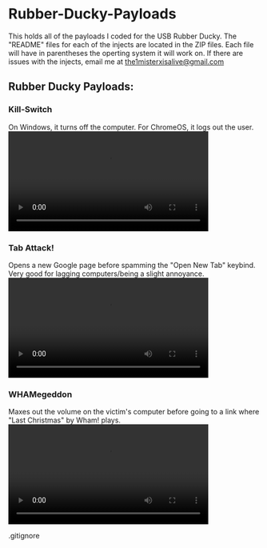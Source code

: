 # Rubber-Ducky-Payloads
This holds all of the payloads I coded for the USB Rubber Ducky. The "README" files for each of the injects are located in the ZIP files.
Each file will have in parentheses the operting system it will work on.
If there are issues with the injects, email me at the1misterxisalive@gmail.com

## Rubber Ducky Payloads:

### Kill-Switch
On Windows, it turns off the computer. For ChromeOS, it logs out the user.
<video src='https://github.com/thatonemisterx/Rubber-Ducky-Payloads/assets/142122729/909d78d4-7f49-4675-ac97-54f0eb098215' width=400/>

### Tab Attack!
Opens a new Google page before spamming the "Open New Tab" keybind. Very good for lagging computers/being a slight annoyance.
<video src='https://github.com/thatonemisterx/Rubber-Ducky-Payloads/assets/142122729/44fba60a-4907-4f52-9efb-42c5c0ad2912' width=400/>

### WHAMegeddon
Maxes out the volume on the victim's computer before going to a link where "Last Christmas" by Wham! plays.
<video src='https://github.com/thatonemisterx/Rubber-Ducky-Payloads/assets/142122729/c44cb77f-1e39-423f-bd0c-4e9f4095bc1c' width=400/>

.gitignore
